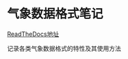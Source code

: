 # 气象数据格式笔记

[ReadTheDocs地址](https://meteodataformatnote.readthedocs.io/zh_CN/latest/index.html)

记录各类气象数据格式的特性及其使用方法